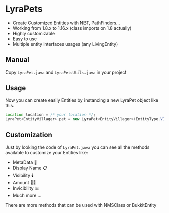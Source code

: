 # LyraPets


- Create Customized Entities with NBT, PathFinders...
- Working from 1.8.x to 1.16.x (class imports on 1.8 actually)
- Highly customizable
- Easy to use
- Multiple entity interfaces usages (any LivingEntity)

## Manual

Copy ```LyraPet.java``` and ```LyraPetsUtils.java``` in your project

## Usage

Now you can create easily Entities by instancing a new LyraPet object like this.

```java
Location location = /* your location */;
LyraPet<EntityVillager> pet = new LyraPet<EntityVillager>(EntityType.VILLAGER, loc);
```

## Customization
Just by looking the code of ```LyraPet.java``` you can see all the methods available to customize your Entities like:

- MetaData 💾
- Display Name 📋
- Visibility 🕯️
- Amount 🤏🏽
- Invicibility 📊
- Much more ...

There are more methods that can be used with NMSClass or BukkitEntity

